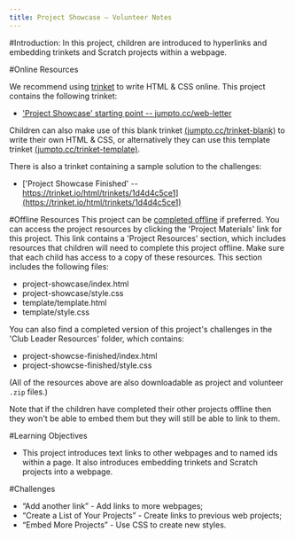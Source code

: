 ```yaml
---
title: Project Showcase — Volunteer Notes
---
```


#Introduction:
In this project, children are introduced to hyperlinks and embedding trinkets and Scratch projects within a webpage. 


#Online Resources

We recommend using [trinket](https://trinket.io/) to write HTML & CSS online. This project contains the following trinket:

+ ['Project Showcase' starting point  -- jumpto.cc/web-letter](jumpto.cc/web-letter)

Children can also make use of this blank trinket [(jumpto.cc/trinket-blank)](jumpto.cc/trinket-blank) to write their own HTML & CSS, or alternatively they can use this template trinket [(jumpto.cc/trinket-template)](jumpto.cc/trinket-template).

There is also a trinket containing a sample solution to the challenges:

+ ['Project Showcase Finished' -- https://trinket.io/html/trinkets/1d4d4c5ce1](https://trinket.io/html/trinkets/1d4d4c5ce1)

#Offline Resources
This project can be [completed offline](https://www.codeclubprojects.org/en-GB/resources/webdev-working-offline/) if preferred. You can access the project resources by clicking the 'Project Materials' link for this project. This link contains a 'Project Resources' section, which includes resources that children will need to complete this project offline. Make sure that each child has access to a copy of these resources. This section includes the following files:

+ project-showcase/index.html
+ project-showcase/style.css
+ template/template.html
+ template/style.css

You can also find a completed version of this project's challenges in the 'Club Leader Resources' folder, which contains:

+ project-showcse-finished/index.html
+ project-showcse-finished/style.css

(All of the resources above are also downloadable as project and volunteer `.zip` files.)

Note that if the children have completed their other projects offline then they won't be able to embed them but they will still be able to link to them. 

#Learning Objectives
+ This project introduces text links to other webpages and to named ids within a page. It also introduces embedding trinkets and Scratch projects into a webpage.  

#Challenges
+ “Add another link” - Add links to more webpages;
+ “Create a List of Your Projects” - Create links to previous web projects;
+ “Embed More Projects” - Use CSS to create new styles.

